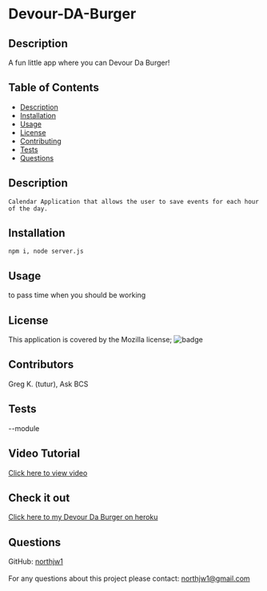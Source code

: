 # Devour-DA-Burger


##  Description  ##
A fun little app where you can Devour Da Burger!
<br />


##  Table of Contents  ##

- [Description](#description)<br />
- [Installation](#installation)<br />
- [Usage](#usage)<br />
- [License](#license)<br />
- [Contributing](#contributing)<br />
- [Tests](#tests)<br />
- [Questions](#questions)<br />


## Description ##
    Calendar Application that allows the user to save events for each hour of the day.
## Installation ##
    npm i, node server.js
 ##  Usage ##
   to pass time when you should be working
  ##  License ##
  This application is covered by the Mozilla license;
  ![badge](https://img.shields.io/badge/license-Mozilla-green)
  
  ##  Contributors ##
  Greg K. (tutur), Ask BCS
 
## Tests  ##
--module 
  <br />

## Video Tutorial
[Click here to view video](https://drive.google.com/file/d/129edePLPAOdKZDiojhVGT4rKzfY2YU11/view)

## Check it out
[Click here to my Devour Da Burger on heroku](https://devour-da-burgers.herokuapp.com/burgers)

 ##  Questions  ## 
 GitHub: [northjw1](https://github.com/northjw1) <br />
<br />
 For any questions about this project please contact: northjw1@gmail.com <br /><br />




